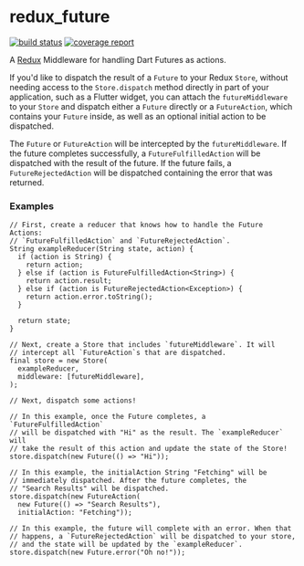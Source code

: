 # redux_future

[![build status](https://gitlab.com/brianegan/redux_future/badges/master/build.svg)](https://gitlab.com/brianegan/redux_future/commits/master)  [![coverage report](https://gitlab.com/brianegan/redux_future/badges/master/coverage.svg)](https://brianegan.gitlab.io/redux_future/coverage/)

A [Redux](https://pub.dartlang.org/packages/redux) Middleware for handling Dart Futures as actions. 

If you'd like to dispatch the result of a `Future` to your Redux `Store`, without needing access to the `Store.dispatch` method directly in part of your application, such as a Flutter widget, you can attach the `futureMiddleware` to your `Store` and dispatch either a `Future` directly or a `FutureAction`, which contains your `Future` inside, as well as an optional initial action to be dispatched.
 
The `Future` or `FutureAction` will be intercepted by the `futureMiddleware`. If the future completes successfully, a `FutureFulfilledAction` will be dispatched with the result of the future. If the future fails, a `FutureRejectedAction` will be dispatched containing the error that was returned.

### Examples

    // First, create a reducer that knows how to handle the Future Actions:
    // `FutureFulfilledAction` and `FutureRejectedAction`.
    String exampleReducer(String state, action) {
      if (action is String) {
        return action;
      } else if (action is FutureFulfilledAction<String>) {
        return action.result;
      } else if (action is FutureRejectedAction<Exception>) {
        return action.error.toString();
      }

      return state;
    }

    // Next, create a Store that includes `futureMiddleware`. It will
    // intercept all `FutureAction`s that are dispatched.
    final store = new Store(
      exampleReducer,
      middleware: [futureMiddleware],
    );

    // Next, dispatch some actions!
    
    // In this example, once the Future completes, a `FutureFulfilledAction`
    // will be dispatched with "Hi" as the result. The `exampleReducer` will
    // take the result of this action and update the state of the Store!
    store.dispatch(new Future(() => "Hi"));

    // In this example, the initialAction String "Fetching" will be
    // immediately dispatched. After the future completes, the
    // "Search Results" will be dispatched.
    store.dispatch(new FutureAction(
      new Future(() => "Search Results"),
      initialAction: "Fetching"));

    // In this example, the future will complete with an error. When that
    // happens, a `FutureRejectedAction` will be dispatched to your store,
    // and the state will be updated by the `exampleReducer`.
    store.dispatch(new Future.error("Oh no!"));
